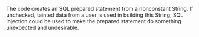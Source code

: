 The code creates an SQL prepared statement from a nonconstant String. If unchecked, tainted data from a user is used in building this String, SQL injection could be used to make the prepared statement do something unexpected and undesirable.